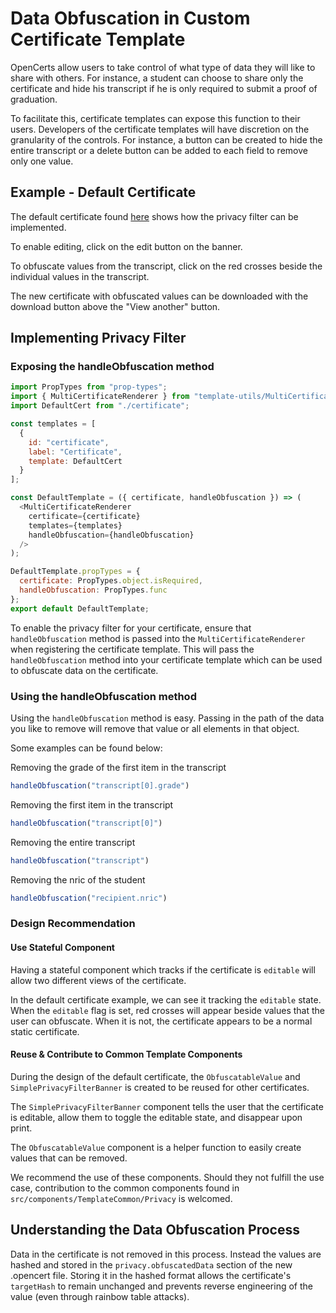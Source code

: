 # Data Obfuscation in Custom Certificate Template

OpenCerts allow users to take control of what type of data they will like to share with others. For instance, a student can choose to share only the certificate and hide his transcript if he is only required to submit a proof of graduation.

To facilitate this, certificate templates can expose this function to their users. Developers of the certificate templates will have discretion on the granularity of the controls. For instance, a button can be created to hide the entire transcript or a delete button can be added to each field to remove only one value. 

## Example - Default Certificate

The default certificate found [here](./files/DEFAULT_CERTIFICATE.opencert) shows how the privacy filter can be implemented.

To enable editing, click on the edit button on the banner.

To obfuscate values from the transcript, click on the red crosses beside the individual values in the transcript.

The new certificate with obfuscated values can be downloaded with the download button above the "View another" button. 

## Implementing Privacy Filter

### Exposing the handleObfuscation method

```js
import PropTypes from "prop-types";
import { MultiCertificateRenderer } from "template-utils/MultiCertificateRenderer";
import DefaultCert from "./certificate";

const templates = [
  {
    id: "certificate",
    label: "Certificate",
    template: DefaultCert
  }
];

const DefaultTemplate = ({ certificate, handleObfuscation }) => (
  <MultiCertificateRenderer
    certificate={certificate}
    templates={templates}
    handleObfuscation={handleObfuscation}
  />
);

DefaultTemplate.propTypes = {
  certificate: PropTypes.object.isRequired,
  handleObfuscation: PropTypes.func
};
export default DefaultTemplate;
```

To enable the privacy filter for your certificate, ensure that `handleObfuscation` method is passed into the `MultiCertificateRenderer` when registering the certificate template. This will pass the `handleObfuscation` method into your certificate template which can be used to obfuscate data on the certificate. 

### Using the handleObfuscation method

Using the `handleObfuscation` method is easy. Passing in the path of the data you like to remove will remove that value or all elements in that object. 

Some examples can be found below:

Removing the grade of the first item in the transcript
```js
handleObfuscation("transcript[0].grade")
```

Removing the first item in the transcript
```js
handleObfuscation("transcript[0]")
```

Removing the entire transcript
```js
handleObfuscation("transcript")
```

Removing the nric of the student
```js
handleObfuscation("recipient.nric")
```

### Design Recommendation

#### Use Stateful Component

Having a stateful component which tracks if the certificate is `editable` will allow two different views of the certificate.

In the default certificate example, we can see it tracking the `editable` state. When the `editable` flag is set, red crosses will appear beside values that the user can obfuscate. When it is not, the certificate appears to be a normal static certificate.  

#### Reuse & Contribute to Common Template Components

During the design of the default certificate, the `ObfuscatableValue` and `SimplePrivacyFilterBanner` is created to be reused for other certificates. 

The `SimplePrivacyFilterBanner` component tells the user that the certificate is editable, allow them to toggle the editable state, and disappear upon print. 

The `ObfuscatableValue` component is a helper function to easily create values that can be removed. 

We recommend the use of these components. Should they not fulfill the use case, contribution to the common components found in `src/components/TemplateCommon/Privacy` is welcomed. 

## Understanding the Data Obfuscation Process

Data in the certificate is not removed in this process. Instead the values are hashed and stored in the `privacy.obfuscatedData` section of the new .opencert file. Storing it in the hashed format allows the certificate's `targetHash` to remain unchanged and prevents reverse engineering of the value (even through rainbow table attacks). 